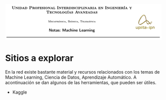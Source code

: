 ![](https://raw.githubusercontent.com/rafneta/RNlibro/master/imagenes/banner.png)


# Sitios a explorar 

En la red existe bastante material y recursos relacionados con los temas de Machine Learning, Ciencia de Datos, Aprendizaje Automático. A acontinuación se dan algunos de las herramientas, que pueden ser útiles.


- Kaggle